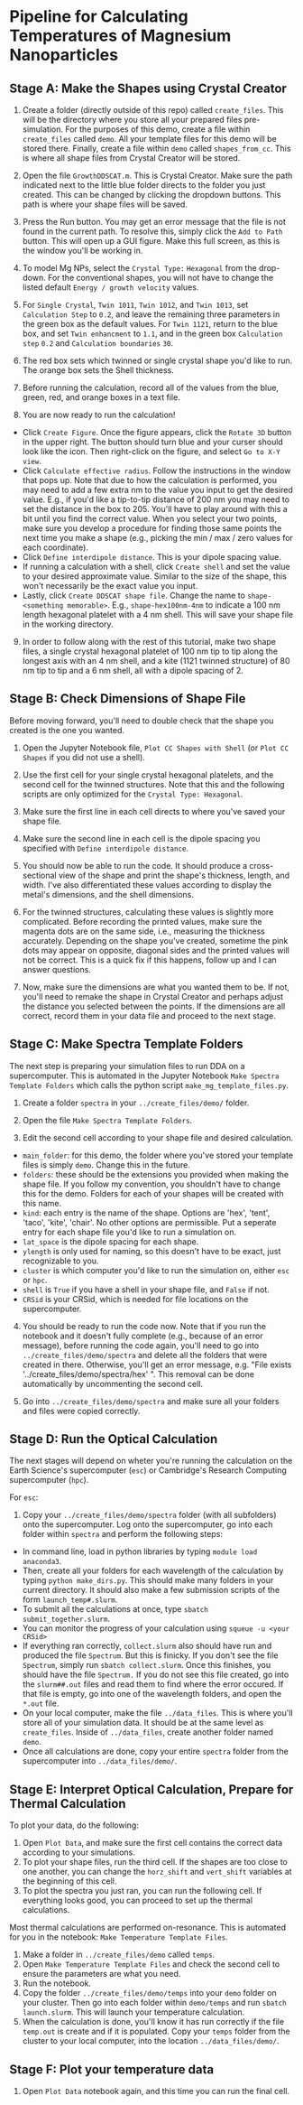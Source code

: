 # Pipeline for Calculating Temperatures of Magnesium Nanoparticles

## Stage A: Make the Shapes using Crystal Creator

1. Create a folder (directly outside of this repo) called `create_files`. This will be the directory where you store all your prepared files pre-simulation. For the purposes of this demo, create a file within `create_files` called `demo`. All your template files for this demo will be stored there. Finally, create a file within `demo` called `shapes_from_cc`. This is where all shape files from Crystal Creator will be stored. 

2. Open the file `GrowthDDSCAT.m`. This is Crystal Creator. Make sure the path indicated next to the little blue folder directs to the folder you just created. This can be changed by clicking the dropdown buttons. This path is where your shape files will be saved. 

3. Press the Run button. You may get an error message that the file is not found in the current path. To resolve this, simply click the `Add to Path` button. This will open up a GUI figure. Make this full screen, as this is the window you'll be working in.

4. To model Mg NPs, select the `Crystal Type:` `Hexagonal` from the drop-down. For the conventional shapes, you will not have to change the listed default `Energy / growth velocity` values.

5. For `Single Crystal`, `Twin 1011`, `Twin 1012`, and `Twin 1013`, set `Calculation Step` to `0.2`, and leave the remaining three parameters in the green box as the default values. For `Twin 1121`, return to the blue box, and set `Twin enhancment` to `1.1`, and in the green box `Calculation step` `0.2` and `Calculation boundaries` `30`.

6. The red box sets which twinned or single crystal shape you'd like to run. The orange box sets the Shell thickness.

7. Before running the calculation, record all of the values from the blue, green, red, and orange boxes in a text file.

8. You are now ready to run the calculation! 
* Click `Create Figure`. Once the figure appears, click the `Rotate 3D` button in the upper right. The button should turn blue and your curser should look like the icon. Then right-click on the figure, and select `Go to X-Y view`.
* Click `Calculate effective radius`. Follow the instructions in the window that pops up. Note that due to how the calculation is performed, you may need to add a few extra nm to the value you input to get the desired value. E.g., if you'd like a tip-to-tip distance of 200 nm you may need to set the distance in the box to 205. You'll have to play around with this a bit until you find the correct value. When you select your two points, make sure you develop a procedure for finding those same points the next time you make a shape (e.g., picking the min / max / zero values for each coordinate).
* Click `Define interdipole distance`. This is your dipole spacing value.
* If running a calculation with a shell, click `Create shell` and set the value to your desired approximate value. Similar to the size of the shape, this won't necessarily be the exact value you input. 
* Lastly, click `Create DDSCAT shape file`. Change the name to `shape-<something memorable>`. E.g., `shape-hex100nm-4nm` to indicate a 100 nm length hexagonal platelet with a 4 nm shell. This will save your shape file in the working directory. 

9. In order to follow along with the rest of this tutorial, make two shape files, a single crystal hexagonal platelet of 100 nm tip to tip along the longest axis with an 4 nm shell, and a kite (1121 twinned structure) of 80 nm tip to tip and a 6 nm shell, all with a dipole spacing of 2.




## Stage B: Check Dimensions of Shape File
Before moving forward, you'll need to double check that the shape you created is the one you wanted.

1. Open the Jupyter Notebook file, `Plot CC Shapes with Shell` (or `Plot CC Shapes` if you did not use a shell).

2. Use the first cell for your single crystal hexagonal platelets, and the second cell for the twinned structures. Note that this and the following scripts are only optimized for the `Crystal Type: Hexagonal`.

3. Make sure the first line in each cell directs to where you've saved your shape file.

4. Make sure the second line in each cell is the dipole spacing you specified with `Define interdipole distance`.

5. You should now be able to run the code. It should produce a cross-sectional view of the shape and print the shape's thickness, length, and width. I've also differentiated these values according to display the metal's dimensions, and the shell dimensions.

6. For the twinned structures, calculating these values is slightly more complicated. Before recording the printed values, make sure the magenta dots are on the same side, i.e., measuring the thickness accurately. Depending on the shape you've created, sometime the pink dots may appear on opposite, diagonal sides and the printed values will not be correct. This is a quick fix if this happens, follow up and I can answer questions.

7. Now, make sure the dimensions are what you wanted them to be. If not, you'll need to remake the shape in Crystal Creator and perhaps adjust the distance you selected between the points. If the dimensions are all correct, record them in your data file and proceed to the next stage.




## Stage C: Make Spectra Template Folders
The next step is preparing your simulation files to run DDA on a supercomputer. This is automated in the Jupyter Notebook `Make Spectra Template Folders` which calls the python script `make_mg_template_files.py`. 

1. Create a folder `spectra` in your `../create_files/demo/` folder.

2. Open the file `Make Spectra Template Folders`.

3. Edit the second cell according to your shape file and desired calculation.
* `main_folder`: for this demo, the folder where you've stored your template files is simply `demo`. Change this in the future. 
* `folders`: these should be the extensions you provided when making the shape file. If you follow my convention, you shouldn't have to change this for the demo. Folders for each of your shapes will be created with this name. 
* `kind`: each entry is the name of the shape. Options are 'hex', 'tent', 'taco', 'kite', 'chair'. No other options are permissible. Put a seperate entry for each shape file you'd like to run a simulation on. 
* `lat_space` is the dipole spacing for each shape. 
* `ylength` is only used for naming, so this doesn't have to be exact, just recognizable to you.
* `cluster` is which computer you'd like to run the simulation on, either `esc` or `hpc`.
* `shell` is `True` if you have a shell in your shape file, and `False` if not.
* `CRSid` is your CRSid, which is needed for file locations on the supercomputer. 

4. You should be ready to run the code now. Note that if you run the notebook and it doesn't fully complete (e.g., because of an error message), before running the code again, you'll need to go into `../create_files/demo/spectra` and delete all the folders that were created in there. Otherwise, you'll get an error message, e.g. "File exists '../create_files/demo/spectra/hex' ". This removal can be done automatically by uncommenting the second cell. 

5. Go into `../create_files/demo/spectra` and make sure all your folders and files were copied correctly.




## Stage D: Run the Optical Calculation
The next stages will depend on wheter you're running the calculation on the Earth Science's supercomputer (`esc`) or Cambridge's Research Computing supercomputer (`hpc`). 

For `esc`:
1. Copy your `../create_files/demo/spectra` folder (with all subfolders) onto the supercomputer. Log onto the supercomputer, go into each folder within `spectra` and perform the following steps:
* In command line, load in python libraries by typing `module load anaconda3`.
* Then, create all your folders for each wavelength of the calculation by typing `python make_dirs.py`. This should make many folders in your current directory. It should also make a few submission scripts of the form `launch_temp#.slurm`.
* To submit all the calculations at once, type `sbatch submit_together.slurm`.
* You can monitor the progress of your calculation using `squeue -u <your CRSid>`
* If everything ran correctly, `collect.slurm` also should have run and produced the file `Spectrum`. But this is finicky. If you don't see the file `Spectrum`, simply run `sbatch collect.slurm`. Once this finishes, you should have the file `Spectrum.` If you do not see this file created, go into the `slurm##.out` files and read them to find where the error occured. If that file is empty, go into one of the wavelength folders, and open the `*.out` file. 
* On your local computer, make the file `../data_files`. This is where you'll store all of your simulation data. It should be at the same level as `create_files`. Inside of `../data_files`, create another folder named `demo`. 
* Once all calculations are done, copy your entire `spectra` folder from the supercomputer into `../data_files/demo/`.




## Stage E: Interpret Optical Calculation, Prepare for Thermal Calculation
To plot your data, do the following:
1. Open `Plot Data`, and make sure the first cell contains the correct data according to your simulations. 
2. To plot your shape files, run the third cell. If the shapes are too close to one another, you can change the `horz_shift` and `vert_shift` variables at the beginning of this cell.
3. To plot the spectra you just ran, you can run the following cell. If everything looks good, you can proceed to set up the thermal calculations. 

Most thermal calculations are performed on-resonance. This is automated for you in the notebook: `Make Temperature Template Files`.
1. Make a folder in `../create_files/demo` called `temps`.
2. Open `Make Temperature Template Files` and check the second cell to ensure the parameters are what you need. 
3. Run the notebook.
4. Copy the folder `../create_files/demo/temps` into your `demo` folder on your cluster. Then go into each folder within `demo/temps` and run `sbatch launch.slurm`. This will launch your temperature calculation. 
5. When the calculation is done, you'll know it has run correctly if the file `temp.out` is create and if it is populated. Copy your `temps` folder from the cluster to your local computer, into the location `../data_files/demo/`.




## Stage F: Plot your temperature data
1. Open `Plot Data` notebook again, and this time you can run the final cell.


















